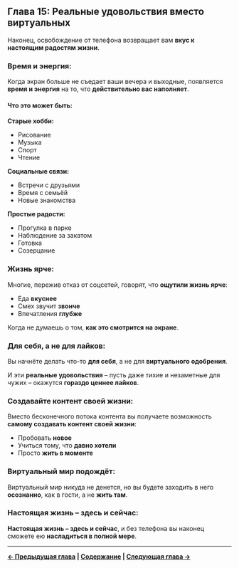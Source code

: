 ## Глава 15: Реальные удовольствия вместо виртуальных

Наконец, освобождение от телефона возвращает вам **вкус к настоящим радостям жизни**.

### Время и энергия:

Когда экран больше не съедает ваши вечера и выходные, появляется **время и энергия** на то, что **действительно вас наполняет**.

#### Что это может быть:

**Старые хобби:**
- Рисование
- Музыка
- Спорт
- Чтение

**Социальные связи:**
- Встречи с друзьями
- Время с семьёй
- Новые знакомства

**Простые радости:**
- Прогулка в парке
- Наблюдение за закатом
- Готовка
- Созерцание

### Жизнь ярче:

Многие, пережив отказ от соцсетей, говорят, что **ощутили жизнь ярче**:
- Еда **вкуснее**
- Смех звучит **звонче**
- Впечатления **глубже**

Когда не думаешь о том, **как это смотрится на экране**.

### Для себя, а не для лайков:

Вы начнёте делать что-то **для себя**, а не для **виртуального одобрения**.

И эти **реальные удовольствия** – пусть даже тихие и незаметные для чужих – окажутся **гораздо ценнее лайков**.

### Создавайте контент своей жизни:

Вместо бесконечного потока контента вы получаете возможность **самому создавать контент своей жизни**:
- Пробовать **новое**
- Учиться тому, что **давно хотели**
- Просто **жить в моменте**

### Виртуальный мир подождёт:

Виртуальный мир никуда не денется, но вы будете заходить в него **осознанно**, как в гости, а не **жить там**.

### Настоящая жизнь – здесь и сейчас:

**Настоящая жизнь – здесь и сейчас**, и без телефона вы наконец сможете ею **насладиться в полной мере**.

---

**[← Предыдущая глава](15_glava_14.md) | [Содержание](00_soderzhanie.md) | [Следующая глава →](17_glava_16.md)**

